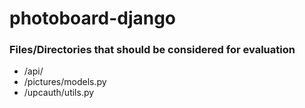 # photoboard-django

### Files/Directories that should be considered for evaluation

* /api/ 
* /pictures/models.py
* /upcauth/utils.py
